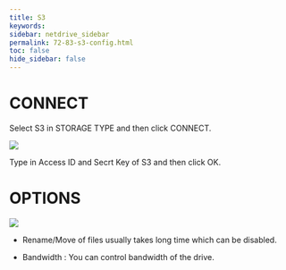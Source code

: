 ```yaml
---
title: S3
keywords:
sidebar: netdrive_sidebar
permalink: 72-83-s3-config.html
toc: false
hide_sidebar: false
---
```


CONNECT
==================
Select S3 in STORAGE TYPE and then click CONNECT.


<img class="markdown" src="https://doc.bdrive.com/images/s3_config_1.jpg">


Type in Access ID and Secrt Key of S3 and then click OK.


OPTIONS
==================


<img class="markdown" src="https://doc.bdrive.com/images/s3_config_2.jpg">


* Rename/Move of files usually takes long time which can be disabled.

* Bandwidth : You can control bandwidth of the drive.

